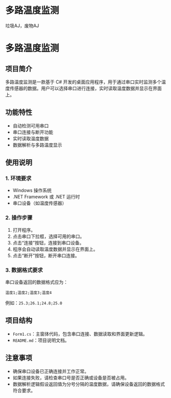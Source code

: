 # 多路温度监测
垃圾AJ，废物AJ
# 多路温度监测

## 项目简介
多路温度监测是一款基于 C# 开发的桌面应用程序，用于通过串口实时监测多个温度传感器的数据。用户可以选择串口进行连接，实时读取温度数据并显示在界面上。

## 功能特性
- 自动检测可用串口
- 串口连接与断开功能
- 实时读取温度数据
- 数据解析与多路温度显示

## 使用说明

### 1. 环境要求
- Windows 操作系统
- .NET Framework 或 .NET 运行时
- 串口设备（如温度传感器）

### 2. 操作步骤
1. 打开程序。
2. 点击串口下拉框，选择可用的串口。
3. 点击“连接”按钮，连接到串口设备。
4. 程序会自动读取温度数据并显示在界面上。
5. 点击“断开”按钮，断开串口连接。

### 3. 数据格式要求
串口设备返回的数据格式应为：
```
温度1;温度2;温度3;温度4
```
例如：`25.3;26.1;24.8;25.0`

## 项目结构
- `Form1.cs`：主窗体代码，包含串口连接、数据读取和界面更新逻辑。
- `README.md`：项目说明文档。

## 注意事项
- 确保串口设备已正确连接并工作正常。
- 如果连接失败，请检查串口号是否正确或设备是否被占用。
- 数据解析逻辑假设返回值为分号分隔的温度数据，请确保设备返回的数据格式符合要求。
